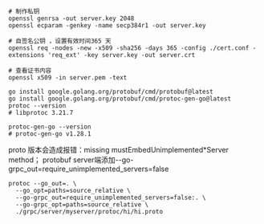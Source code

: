 
```shell
# 制作私钥
openssl genrsa -out server.key 2048
openssl ecparam -genkey -name secp384r1 -out server.key

# 自签名公钥 ，设置有效时间365 天
openssl req -nodes -new -x509 -sha256 -days 365 -config ./cert.conf -extensions 'req_ext' -key server.key -out server.crt

# 查看证书内容
openssl x509 -in server.pem -text
```

```shell
go install google.golang.org/protobuf/cmd/protobuf@latest
go install google.golang.org/protobuf/cmd/protoc-gen-go@latest
protoc --version
# libprotoc 3.21.7

protoc-gen-go --version
# protoc-gen-go v1.28.1
```
proto 版本会造成报错：missing mustEmbedUnimplemented*Server method； protobuf
server端添加--go-grpc_out=require_unimplemented_servers=false
```shell
protoc --go_out=. \
  --go_opt=paths=source_relative \
  --go-grpc_out=require_unimplemented_servers=false:. \
  --go-grpc_opt=paths=source_relative \
  ./grpc/server/myserver/protoc/hi/hi.proto
```
 